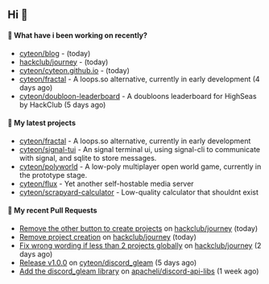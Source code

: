 ## Hi 👋

#### 👀 What have i been working on recently?

- [cyteon/blog](https://github.com/cyteon/blog) -  (today)
- [hackclub/journey](https://github.com/hackclub/journey) -  (today)
- [cyteon/cyteon.github.io](https://github.com/cyteon/cyteon.github.io) -  (today)
- [cyteon/fractal](https://github.com/cyteon/fractal) - A loops.so alternative, currently in early development (4 days ago)
- [cyteon/doubloon-leaderboard](https://github.com/cyteon/doubloon-leaderboard) - A doubloons leaderboard for HighSeas by HackClub (5 days ago)

#### 🌱 My latest projects

- [cyteon/fractal](https://github.com/cyteon/fractal) - A loops.so alternative, currently in early development
- [cyteon/signal-tui](https://github.com/cyteon/signal-tui) - An signal terminal ui, using signal-cli to communicate with signal, and sqlite to store messages.
- [cyteon/polyworld](https://github.com/cyteon/polyworld) - A low-poly multiplayer open world game, currently in the prototype stage. 
- [cyteon/flux](https://github.com/cyteon/flux) - Yet another self-hostable media server
- [cyteon/scrapyard-calculator](https://github.com/cyteon/scrapyard-calculator) - Low-quality calculator that shouldnt exist

#### 🔨 My recent Pull Requests

- [Remove the other button to create projects](https://github.com/hackclub/journey/pull/81) on [hackclub/journey](https://github.com/hackclub/journey) (today)
- [Remove project creation](https://github.com/hackclub/journey/pull/80) on [hackclub/journey](https://github.com/hackclub/journey) (today)
- [Fix wrong wording if less than 2 projects globally](https://github.com/hackclub/journey/pull/78) on [hackclub/journey](https://github.com/hackclub/journey) (2 days ago)
- [Release v1.0.0](https://github.com/cyteon/discord_gleam/pull/11) on [cyteon/discord_gleam](https://github.com/cyteon/discord_gleam) (5 days ago)
- [Add the discord_gleam library](https://github.com/apacheli/discord-api-libs/pull/74) on [apacheli/discord-api-libs](https://github.com/apacheli/discord-api-libs) (1 week ago)

